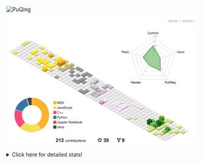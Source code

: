 ![PuQing](https://user-images.githubusercontent.com/27223114/171565019-9a56fae6-b08b-421f-99db-7e830da42371.png)

![](./profile-3d-contrib/profile-season-animate.svg)

<details>
<summary>Click here for detailed stats!</summary>

<!--START_SECTION:waka-->
![Lines of code](https://img.shields.io/badge/From%20Hello%20World%20I%27ve%20Written-790.6%20thousand%20lines%20of%20code-blue)

**🐱 My GitHub Data** 

> 📦 255.8 kB Used in GitHub's Storage 
 > 
> 🏆 163 Contributions in the Year 2023
 > 
> 🚫 Not Opted to Hire
 > 
> 📜 31 Public Repositories 
 > 
> 🔑 27 Private Repositories 
 > 
**I'm an Early 🐤** 

```text
🌞 Morning                395 commits         ███░░░░░░░░░░░░░░░░░░░░░░   13.97 % 
🌆 Daytime                1387 commits        ████████████░░░░░░░░░░░░░   49.06 % 
🌃 Evening                263 commits         ██░░░░░░░░░░░░░░░░░░░░░░░   09.30 % 
🌙 Night                  782 commits         ███████░░░░░░░░░░░░░░░░░░   27.66 % 
```


📊 **This Week I Spent My Time On** 

```text
💬 Programming Languages: 
Markdown                 3 hrs 47 mins       ████████████████████████░   95.64 % 
Python                   9 mins              █░░░░░░░░░░░░░░░░░░░░░░░░   04.14 % 
XML                      0 secs              ░░░░░░░░░░░░░░░░░░░░░░░░░   00.14 % 
TSQL                     0 secs              ░░░░░░░░░░░░░░░░░░░░░░░░░   00.06 % 
ActionScript 3           0 secs              ░░░░░░░░░░░░░░░░░░░░░░░░░   00.01 % 

🔥 Editors: 
Obsidian                 3 hrs 47 mins       ████████████████████████░   95.64 % 
VS Code                  10 mins             █░░░░░░░░░░░░░░░░░░░░░░░░   04.36 % 

💻 Operating System: 
Windows                  3 hrs 58 mins       █████████████████████████   100.00 % 
```


<!--END_SECTION:waka-->
</details>
